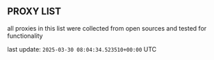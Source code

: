 ## PROXY LIST

all proxies in this list were collected from open sources and tested for functionality

last update: `2025-03-30 08:04:34.523510+00:00` UTC